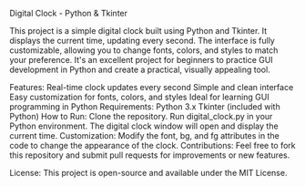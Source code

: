 
Digital Clock - Python & Tkinter

This project is a simple digital clock built using Python and Tkinter. It displays the current time, updating every second. The interface is fully customizable, allowing you to change fonts, colors, and styles to match your preference. It's an excellent project for beginners to practice GUI development in Python and create a practical, visually appealing tool.

Features:
Real-time clock updates every second
Simple and clean interface
Easy customization for fonts, colors, and styles
Ideal for learning GUI programming in Python
Requirements:
Python 3.x
Tkinter (included with Python)
How to Run:
Clone the repository.
Run digital_clock.py in your Python environment.
The digital clock window will open and display the current time.
Customization:
Modify the font, bg, and fg attributes in the code to change the appearance of the clock.
Contributions:
Feel free to fork this repository and submit pull requests for improvements or new features.

License:
This project is open-source and available under the MIT License.
